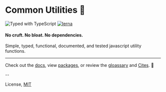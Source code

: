 # Common Utilities 🧰

![Typed with TypeScript](https://flat.badgen.net/badge/icon/Typed?icon=typescript&label&labelColor=blue&color=555555)
[![lerna](https://img.shields.io/badge/maintained%20with-lerna-cc00ff.svg)](https://lerna.js.org/)


#### No cruft. No bloat. No dependencies.

Simple, typed, functional, documented, and tested javascript utility functions.

---

Check out the [docs](https://www.common-utilities.com), view [packages](https://www.common-utilities.com/packages), or review the [gloassary](https://www.common-utilities.com/glossary) and [Cites](https://www.common-utilities.com/cites). 👋 

--

License, [MIT](./LICENSE)